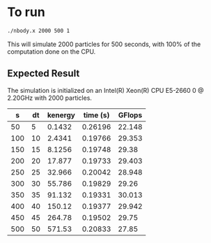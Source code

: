 # To run

```sh
./nbody.x 2000 500 1
```

This will simulate 2000 particles for 500 seconds, with 100% of the computation done on the CPU.

## Expected Result

The simulation is initialized on an Intel(R) Xeon(R) CPU E5-2660 0 @ 2.20GHz with 2000 particles.

| s   | dt  | kenergy | time (s) | GFlops |
|-----|-----|---------|----------|--------|
| 50  | 5   | 0.1432  | 0.26196  | 22.148 |
| 100 | 10  | 2.4341  | 0.19766  | 29.353 |
| 150 | 15  | 8.1256  | 0.19748  | 29.38  |
| 200 | 20  | 17.877  | 0.19733  | 29.403 |
| 250 | 25  | 32.966  | 0.20042  | 28.948 |
| 300 | 30  | 55.786  | 0.19829  | 29.26  |
| 350 | 35  | 91.132  | 0.19331  | 30.013 |
| 400 | 40  | 150.12  | 0.19377  | 29.942 |
| 450 | 45  | 264.78  | 0.19502  | 29.75  |
| 500 | 50  | 571.53  | 0.20833  | 27.85  |
